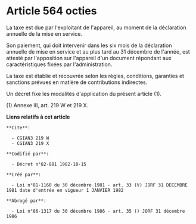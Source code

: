 # Article 564 octies

La taxe est due par l'exploitant de l'appareil, au moment de la déclaration annuelle de la mise en service.

Son paiement, qui doit intervenir dans les six mois de la déclaration annuelle de mise en service et au plus tard au 31
décembre de l'année, est attesté par l'apposition sur l'appareil d'un document répondant aux caractéristiques fixées par
l'administration.

La taxe est établie et recouvrée selon les règles, conditions, garanties et sanctions prévues en matière de contributions
indirectes.

Un décret fixe les modalités d'application du présent article (1).

(1) Annexe III, art. 219 W et 219 X.

**Liens relatifs à cet article**

	**Cite**:

	  - CGIAN3 219 W
	  - CGIAN3 219 X

	**Codifié par**:

	  - Décret n°82-881 1982-10-15

	**Créé par**:

	  - Loi n°81-1160 du 30 décembre 1981 - art. 33 (V) JORF 31 DECEMBRE 1981 date d'entrée en vigueur 1 JANVIER 1982

	**Abrogé par**:

	  - Loi n°86-1317 du 30 décembre 1986 - art. 35 () JORF 31 décembre 1986
